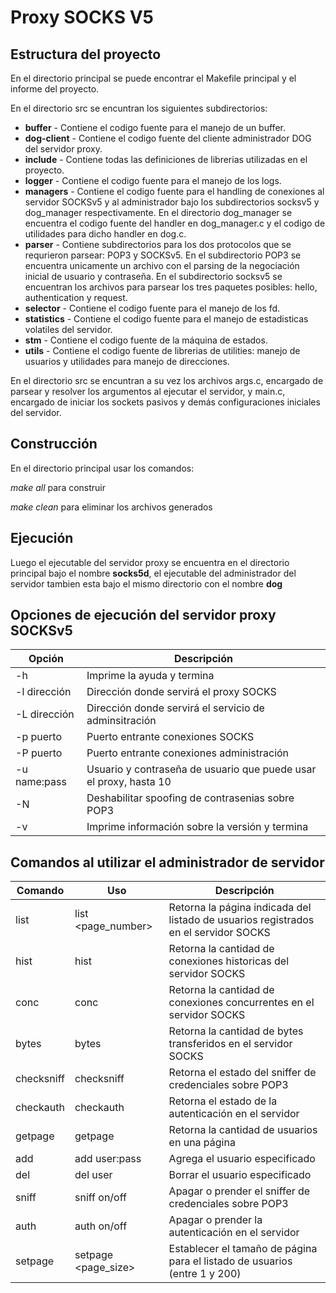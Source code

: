# Proxy SOCKS V5

## Estructura del proyecto
En el directorio principal se puede encontrar el Makefile principal y el informe del proyecto.

En el directorio src se encuntran los siguientes subdirectorios:

* **buffer** - Contiene el codigo fuente para el manejo de un buffer.
* **dog-client** - Contiene el codigo fuente del cliente administrador DOG del servidor proxy.
* **include** - Contiene todas las definiciones de librerias utilizadas en el proyecto.
* **logger** - Contiene el codigo fuente para el manejo de los logs.
* **managers** - Contiene el codigo fuente para el handling de conexiones al servidor SOCKSv5 y al administrador bajo los subdirectorios socksv5 y dog_manager respectivamente. En el directorio dog_manager se encuentra el codigo fuente del handler en dog_manager.c y el codigo de utilidades para dicho handler en dog.c.
* **parser** - Contiene subdirectorios para los dos protocolos que se requrieron parsear: POP3 y SOCKSv5. En el subdirectorio POP3 se encuentra unicamente un archivo con el parsing de la negociación inicial de usuario y contraseña. En el subdirectorio socksv5 se encuentran los archivos para parsear los tres paquetes posibles: hello, authentication y request.
* **selector** - Contiene el codigo fuente para el manejo de los fd.
* **statistics** - Contiene el codigo fuente para el manejo de estadisticas volatiles del servidor.
* **stm** - Contiene el codigo fuente de la máquina de estados.
* **utils** - Contiene el codigo fuente de librerias de utilities: manejo de usuarios y utilidades para manejo de direcciones.

En el directorio src se encuntran a su vez los archivos args.c, encargado de parsear y resolver los argumentos al ejecutar el servidor, y main.c, encargado de iniciar los sockets pasivos y demás configuraciones iniciales del servidor.

## Construcción
En el directorio principal usar los comandos:

*make all* para construir

*make clean* para eliminar los archivos generados

## Ejecución

Luego el ejecutable del servidor proxy se encuentra en el directorio principal bajo el nombre **socks5d**, el
ejecutable del administrador del servidor tambien esta bajo el mismo directorio con el nombre **dog**

## Opciones de ejecución del servidor proxy SOCKSv5

|  Opción   |   Descripción                                |
| ---------- | ------------------------------------------------------------------------|
| -h       | Imprime la ayuda y termina |
| -l   dirección       | Dirección donde servirá el proxy SOCKS               |
| -L   dirección       | Dirección donde servirá el servicio de adminsitración             |
| -p   puerto      | Puerto entrante conexiones SOCKS                   |
| -P   puerto | Puerto entrante conexiones administración              |
| -u   name:pass  | Usuario y contraseña de usuario que puede usar el proxy, hasta 10                     |
| -N       | Deshabilitar spoofing de contrasenias sobre POP3                           |
| -v        | Imprime información sobre la versión y termina                                                    |


## Comandos al utilizar el administrador de servidor

|  Comando   |        Uso        |                               Descripción                                |
| ---------- | ------------------- | ------------------------------------------------------------------------|
| list       | list <page_number>  | Retorna la página indicada del listado de usuarios registrados en el servidor SOCKS |
| hist       | hist                | Retorna la cantidad de conexiones historicas del servidor SOCKS               |
| conc       | conc                | Retorna la cantidad de conexiones concurrentes en el servidor SOCKS             |
| bytes      | bytes               | Retorna la cantidad de bytes transferidos en el servidor SOCKS                   |
| checksniff | checksniff          | Retorna el estado del sniffer de credenciales sobre POP3              |
| checkauth  | checkauth           | Retorna el estado de la autenticación en el servidor                     |
| getpage    | getpage             | Retorna la cantidad de usuarios en una página                           |
| add        | add user:pass       | Agrega el usuario especificado                                                    |
| del        | del user            | Borrar el usuario especificado                                                 |
| sniff      | sniff on/off        | Apagar o prender el sniffer de credenciales sobre POP3                |
| auth       | auth on/off         | Apagar o prender la autenticación en el servidor                         |
| setpage    | setpage <page_size> | Establecer el tamaño de página para el listado de usuarios (entre 1 y 200)               |
